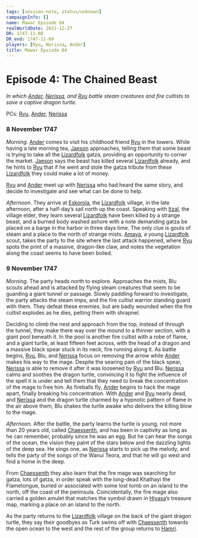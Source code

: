 ```yaml
---
tags: [session-note, status/unknown]
campaignInfo: []
name: Mawar Epsiode 04
realWorldDate: 2021-12-27
DR: 1747-11-08
DR_end: 1747-11-09
players: [Ryu, Nerissa, Ander]
title: Mawar Epsiode 04
---
```

# Episode 4: The Chained Beast
*In which [Ander](<../../../people/pcs/mawar-confederacy/ander.md>), [Nerissa](<../../../people/pcs/mawar-confederacy/nerissa.md>), and [Ryu](<../../../people/pcs/mawar-confederacy/ryu.md>) battle steam creatures and fire cultists to save a captive dragon turtle.*

PCs: [Ryu](<../../../people/pcs/mawar-confederacy/ryu.md>), [Ander](<../../../people/pcs/mawar-confederacy/ander.md>), [Nerissa](<../../../people/pcs/mawar-confederacy/nerissa.md>)

### 8 November 1747
*Morning*. [Ander](<../../../people/pcs/mawar-confederacy/ander.md>) comes to visit his childhood friend [Ryu](<../../../people/pcs/mawar-confederacy/ryu.md>) in the towers. While having a late morning tea, [Jaeson](<../../../people/mawarans/jaeson.md>) approaches, telling them that some beast is trying to take all the [Lizardfolk](<../../../species/children-of-the-embodied-gods/lizardfolk/lizardfolk.md>) gatza, providing an opportunity to corner the market. [Jaeson](<../../../people/mawarans/jaeson.md>) says the beast has killed several [Lizardfolk](<../../../species/children-of-the-embodied-gods/lizardfolk/lizardfolk.md>) already, and he hints to [Ryu](<../../../people/pcs/mawar-confederacy/ryu.md>) that if he went and stole the gatza tribute from these [Lizardfolk](<../../../species/children-of-the-embodied-gods/lizardfolk/lizardfolk.md>) they could make a lot of money. 

[Ryu](<../../../people/pcs/mawar-confederacy/ryu.md>) and [Ander](<../../../people/pcs/mawar-confederacy/ander.md>) meet up with [Nerissa](<../../../people/pcs/mawar-confederacy/nerissa.md>) who had heard the same story, and decide to investigate and see what can be done to help. 

*Afternoon*. They arrive at [Eskorola](<../../../gazetteer/west-coast/mawar-confederacy/eskorola.md>), the [Lizardfolk](<../../../species/children-of-the-embodied-gods/lizardfolk/lizardfolk.md>) village, in the late afternoon, after a half-day’s sail north up the coast. Speaking with [Itzal](<../../../people/lizardfolk/itzal.md>), the village elder, they learn several [Lizardfolk](<../../../species/children-of-the-embodied-gods/lizardfolk/lizardfolk.md>) have been killed by a strange beast, and a burned body washed ashore with a note demanding gatza be placed on a barge in the harbor in three days time. The only clue is gouts of steam and a place to the north of strange mists. [Amaya](<../../../people/lizardfolk/amaya.md>), a young [Lizardfolk](<../../../species/children-of-the-embodied-gods/lizardfolk/lizardfolk.md>) scout, takes the party to the site where the last attack happened, where [Ryu](<../../../people/pcs/mawar-confederacy/ryu.md>) spots the print of a massive, dragon-like claw, and notes the vegetation along the coast seems to have been boiled. 

### 9 November 1747
*Morning*. The party heads north to explore. Approaches the mists, Blu scouts ahead and is attacked by flying steam creatures that seem to be guarding a giant tunnel or passage. Slowly paddling forward to investigate, the party attacks the steam imps, and the fire cultist warrior standing guard with them. They defeat these enemies, but are badly wounded when the fire cultist explodes as he dies, pelting them with shrapnel.

Deciding to climb the nest and approach from the top, instead of through the tunnel, they make there way over the mound to a thinner section, with a giant pool beneath it. In the pool is another fire cultist with a robe of flame, and a giant turtle, at least fifteen feet across, with the head of a dragon and a massive black spear stuck in its neck, fire running along it. As battle begins, [Ryu](<../../../people/pcs/mawar-confederacy/ryu.md>), Blu, and [Nerissa](<../../../people/pcs/mawar-confederacy/nerissa.md>) focus on removing the arrow while [Ander](<../../../people/pcs/mawar-confederacy/ander.md>) makes his way to the mage. Despite the searing pain of the black spear, [Nerissa](<../../../people/pcs/mawar-confederacy/nerissa.md>) is able to remove it after it was loosened by [Ryu](<../../../people/pcs/mawar-confederacy/ryu.md>) and Blu. [Nerissa](<../../../people/pcs/mawar-confederacy/nerissa.md>) calms and soothes the dragon turtle, convincing it to fight the influence of the spell it is under and tell them that they need to break the concentration of the mage to free him. As fireballs fly, [Ander](<../../../people/pcs/mawar-confederacy/ander.md>) begins to hack the mage apart, finally breaking his concentration. With [Ander](<../../../people/pcs/mawar-confederacy/ander.md>) and [Ryu](<../../../people/pcs/mawar-confederacy/ryu.md>) nearly dead, and [Nerissa](<../../../people/pcs/mawar-confederacy/nerissa.md>) and the dragon turtle charmed by a hypnotic pattern of flame in the air above them, Blu shakes the turtle awake who delivers the killing blow to the mage.

*Afternoon*. After the battle, the party learns the turtle is young, not more than 20 years old, called [Chaessenth](<../../../people/other-nonhumans/chaessenth.md>), and has been in captivity as long as he can remember, probably since he was an egg. But he can hear the songs of the ocean, the vision they paint of the stars below and the dazzling lights of the deep sea. He sings one, as [Nerissa](<../../../people/pcs/mawar-confederacy/nerissa.md>) starts to pick up the melody, and tells the party of the songs of the Wanui Teora, and that he will go west and find a home in the deep. 

From [Chaessenth](<../../../people/other-nonhumans/chaessenth.md>) they also learn that the fire mage was searching for gatza, lots of gatza, in order speak with the long-dead Khathayi the Flametongue, buried or associated with some lost tomb on an island to the north, off the coast of the peninsula. Coincidentally, the fire mage also carried a golden amulet that matches the symbol drawn in [Hiyasa](<../../../people/mawarans/hiyasa.md>)’s treasure map, marking a place on an island to the north. 

As the party returns to the [Lizardfolk](<../../../species/children-of-the-embodied-gods/lizardfolk/lizardfolk.md>) village on the back of the giant dragon turtle, they say their goodbyes as Turk swims off with [Chaessenth](<../../../people/other-nonhumans/chaessenth.md>) towards the open ocean to the west and the rest of the group returns to [Hamri](<../../../gazetteer/west-coast/mawar-confederacy/hamri.md>).